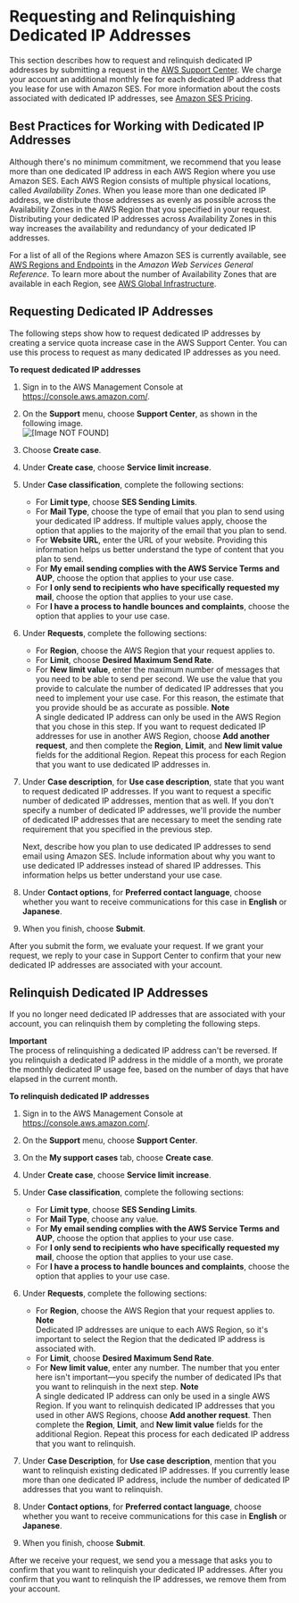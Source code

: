 # Requesting and Relinquishing Dedicated IP Addresses<a name="dedicated-ip-case"></a>

This section describes how to request and relinquish dedicated IP addresses by submitting a request in the [AWS Support Center](https://console.aws.amazon.com/support/home#/)\. We charge your account an additional monthly fee for each dedicated IP address that you lease for use with Amazon SES\. For more information about the costs associated with dedicated IP addresses, see [Amazon SES Pricing](https://aws.amazon.com/ses/pricing/#Optional_Services)\.

## Best Practices for Working with Dedicated IP Addresses<a name="dedicated-ip-case-best-practices"></a>

Although there's no minimum commitment, we recommend that you lease more than one dedicated IP address in each AWS Region where you use Amazon SES\. Each AWS Region consists of multiple physical locations, called *Availability Zones*\. When you lease more than one dedicated IP address, we distribute those addresses as evenly as possible across the Availability Zones in the AWS Region that you specified in your request\. Distributing your dedicated IP addresses across Availability Zones in this way increases the availability and redundancy of your dedicated IP addresses\.

For a list of all of the Regions where Amazon SES is currently available, see [AWS Regions and Endpoints](https://docs.aws.amazon.com/general/latest/gr/rande.html#ses_region) in the *Amazon Web Services General Reference*\. To learn more about the number of Availability Zones that are available in each Region, see [AWS Global Infrastructure](https://aws.amazon.com/about-aws/global-infrastructure/)\.

## Requesting Dedicated IP Addresses<a name="dedicated-ip-case-request"></a>

The following steps show how to request dedicated IP addresses by creating a service quota increase case in the AWS Support Center\. You can use this process to request as many dedicated IP addresses as you need\.

**To request dedicated IP addresses**

1. Sign in to the AWS Management Console at [https://console\.aws\.amazon\.com/](https://console.aws.amazon.com/)\.

1. On the **Support** menu, choose **Support Center**, as shown in the following image\.  
![\[Image NOT FOUND\]](http://docs.aws.amazon.com/ses/latest/DeveloperGuide/images/console_region_selector.png)

1. Choose **Create case**\.

1. Under **Create case**, choose **Service limit increase**\.

1. Under **Case classification**, complete the following sections:
   + For **Limit type**, choose **SES Sending Limits**\.
   + For **Mail Type**, choose the type of email that you plan to send using your dedicated IP address\. If multiple values apply, choose the option that applies to the majority of the email that you plan to send\.
   + For **Website URL**, enter the URL of your website\. Providing this information helps us better understand the type of content that you plan to send\.
   + For **My email sending complies with the AWS Service Terms and AUP**, choose the option that applies to your use case\.
   + For **I only send to recipients who have specifically requested my mail**, choose the option that applies to your use case\.
   + For **I have a process to handle bounces and complaints**, choose the option that applies to your use case\.

1. Under **Requests**, complete the following sections:
   + For **Region**, choose the AWS Region that your request applies to\.
   + For **Limit**, choose **Desired Maximum Send Rate**\.
   + For **New limit value**, enter the maximum number of messages that you need to be able to send per second\. We use the value that you provide to calculate the number of dedicated IP addresses that you need to implement your use case\. For this reason, the estimate that you provide should be as accurate as possible\.
**Note**  
A single dedicated IP address can only be used in the AWS Region that you chose in this step\. If you want to request dedicated IP addresses for use in another AWS Region, choose **Add another request**, and then complete the **Region**, **Limit**, and **New limit value** fields for the additional Region\. Repeat this process for each Region that you want to use dedicated IP addresses in\.

1. Under **Case description**, for **Use case description**, state that you want to request dedicated IP addresses\. If you want to request a specific number of dedicated IP addresses, mention that as well\. If you don't specify a number of dedicated IP addresses, we'll provide the number of dedicated IP addresses that are necessary to meet the sending rate requirement that you specified in the previous step\.

   Next, describe how you plan to use dedicated IP addresses to send email using Amazon SES\. Include information about why you want to use dedicated IP addresses instead of shared IP addresses\. This information helps us better understand your use case\.

1. Under **Contact options**, for **Preferred contact language**, choose whether you want to receive communications for this case in **English** or **Japanese**\.

1. When you finish, choose **Submit**\.

After you submit the form, we evaluate your request\. If we grant your request, we reply to your case in Support Center to confirm that your new dedicated IP addresses are associated with your account\. 

## Relinquish Dedicated IP Addresses<a name="dedicated-ip-case-relinquish"></a>

If you no longer need dedicated IP addresses that are associated with your account, you can relinquish them by completing the following steps\.

**Important**  
The process of relinquishing a dedicated IP address can't be reversed\. If you relinquish a dedicated IP address in the middle of a month, we prorate the monthly dedicated IP usage fee, based on the number of days that have elapsed in the current month\.

**To relinquish dedicated IP addresses**

1. Sign in to the AWS Management Console at [https://console\.aws\.amazon\.com/](https://console.aws.amazon.com/)\.

1. On the **Support** menu, choose **Support Center**\.

1. On the **My support cases** tab, choose **Create case**\.

1. Under **Create case**, choose **Service limit increase**\.

1. Under **Case classification**, complete the following sections:
   + For **Limit type**, choose **SES Sending Limits**\.
   + For **Mail Type**, choose any value\. 
   + For **My email sending complies with the AWS Service Terms and AUP**, choose the option that applies to your use case\.
   + For **I only send to recipients who have specifically requested my mail**, choose the option that applies to your use case\.
   + For **I have a process to handle bounces and complaints**, choose the option that applies to your use case\.

1. Under **Requests**, complete the following sections:
   + For **Region**, choose the AWS Region that your request applies to\.
**Note**  
Dedicated IP addresses are unique to each AWS Region, so it's important to select the Region that the dedicated IP address is associated with\.
   + For **Limit**, choose **Desired Maximum Send Rate**\.
   + For **New limit value**, enter any number\. The number that you enter here isn't important—you specify the number of dedicated IPs that you want to relinquish in the next step\.
**Note**  
 A single dedicated IP address can only be used in a single AWS Region\. If you want to relinquish dedicated IP addresses that you used in other AWS Regions, choose **Add another request**\. Then complete the **Region**, **Limit**, and **New limit value** fields for the additional Region\. Repeat this process for each dedicated IP address that you want to relinquish\.

1. Under **Case Description**, for **Use case description**, mention that you want to relinquish existing dedicated IP addresses\. If you currently lease more than one dedicated IP address, include the number of dedicated IP addresses that you want to relinquish\.

1. Under **Contact options**, for **Preferred contact language**, choose whether you want to receive communications for this case in **English** or **Japanese**\.

1. When you finish, choose **Submit**\.

After we receive your request, we send you a message that asks you to confirm that you want to relinquish your dedicated IP addresses\. After you confirm that you want to relinquish the IP addresses, we remove them from your account\.
